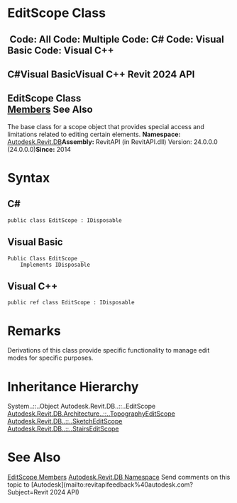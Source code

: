 # EditScope Class

﻿
 Code: All Code: Multiple Code: C# Code: Visual Basic Code: Visual C++   
---  
C#Visual BasicVisual C++
Revit 2024 API  
---  
EditScope Class  
[Members](d846a39f-09b1-b647-5ef8-9cf8d0a87007.md "EditScope Members") See Also  
---  
The base class for a scope object that provides special access and limitations related to editing certain elements. 
**Namespace:** [Autodesk.Revit.DB](87546ba7-461b-c646-cbb1-2cb8f5bff8b2.md "Autodesk.Revit.DB Namespace")**Assembly:** RevitAPI (in RevitAPI.dll) Version: 24.0.0.0 (24.0.0.0)**Since:** 2014 
# Syntax
C#  
---  
```text
public class EditScope : IDisposable
```
  
Visual Basic  
---  
```text
Public Class EditScope _
	Implements IDisposable
```
  
Visual C++  
---  
```text
public ref class EditScope : IDisposable
```
  
# Remarks
Derivations of this class provide specific functionality to manage edit modes for specific purposes. 
# Inheritance Hierarchy
System..::..Object Autodesk.Revit.DB..::..EditScope [Autodesk.Revit.DB.Architecture..::..TopographyEditScope](2587c2f5-50b9-0eb0-85b2-2918dc5a34a0.md "TopographyEditScope Class") [Autodesk.Revit.DB..::..SketchEditScope](8538b361-08df-9fd2-93bb-1790a09130f7.md "SketchEditScope Class") [Autodesk.Revit.DB..::..StairsEditScope](47e4576e-4b01-ed1f-6dc1-885b6780aa07.md "StairsEditScope Class")
# See Also
[EditScope Members](d846a39f-09b1-b647-5ef8-9cf8d0a87007.md "EditScope Members")
[Autodesk.Revit.DB Namespace](87546ba7-461b-c646-cbb1-2cb8f5bff8b2.md "Autodesk.Revit.DB Namespace")
Send comments on this topic to [Autodesk](mailto:revitapifeedback%40autodesk.com?Subject=Revit 2024 API)